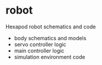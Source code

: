 # robot
Hexapod robot schematics and code
* body schematics and models
* servo controller logic
* main controller logic
* simulation environment code
